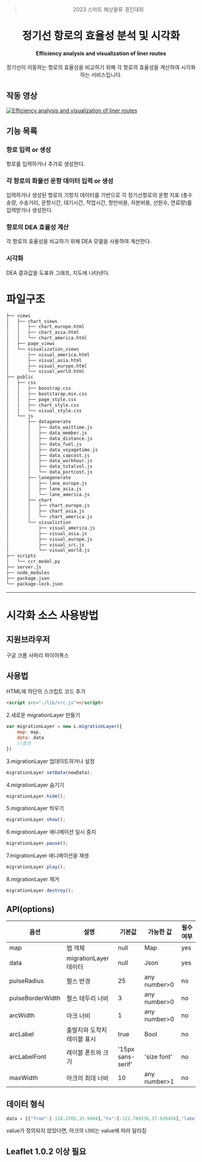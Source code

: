 <div align="center">
    
> 2023 스마트 해상물류 경진대회

# 정기선 항로의 효율성 분석 및 시각화

#### Efficiency analysis and visualization of liner routes

정기선이 이동하는 항로의 효율성을 비교하기 위해 각 항로의 효율성을 계산하여 시각화하는 서비스입니다.

</div>

## 작동 영상
[![Efficiency analysis and visualization of liner routes](https://img.youtube.com/vi/zmjD87WC4QA/0.jpg)](https://www.youtube.com/watch?v=zmjD87WC4QA)

## 기능 목록

### 항로 입력 or 생성

항로를 입력하거나 추가로 생성한다.


### 각 항로의 화물선 운항 데이터 입력 or 생성

입력하거나 생성된 항로의 기항지 데이터를 기반으로 각 정기선항로의 운항 지표 (총수송량, 수송거리, 운항시간, 대기시간, 작업시간, 항만비용, 자본비용, 선원수, 연료량)를 입력받거나 생성한다.


### 항로의 DEA 효율성 계산

각 항로의 효율성을 비교하기 위해 DEA 모델을 사용하여 계산한다.


### 시각화

DEA 결과값을 도표와 그래프, 지도에 나타낸다.





# 파일구조

```bash
├── views
│   ├── chart_views
│   │   ├── chart_europe.html
│   │   ├── chart_asia.html
│   │   └── chart_america.html
│   ├── page_views
│   └── visualization_views      
│       ├── visual_america.html
│       ├── visual_asia.html
│       ├── visual_europe.html
│       └── visual_world.html
├── public
│   ├── css
│   │   ├── boostrap.css
│   │   ├── bootstarap.min.css
│   │   ├── page_style.css
│   │   ├── chart_style.css
│   │   └── visual_style.css
│   └── js
│       ├── datagenerate
│       │   ├── data_waittime.js
│       │   ├── data_member.js
│       │   ├── data_distance.js
│       │   ├── data_fuel.js
│       │   ├── data_voyagetime.js
│       │   ├── data_capcost.js
│       │   ├── data_workhour.js
│       │   ├── data_totalvol.js
│       │   └── data_portcost.js
│       ├── lanegenerate
│       │   ├── lane_europe.js
│       │   ├── lane_asia.js
│       │   └── lane_america.js
│       ├── chart
│       │   ├── chart_europe.js
│       │   ├── chart_asia.js
│       │   └── chart_america.js
│       └── visualiztion
│           ├── visual_america.js
│           ├── visual_asia.js
│           ├── visual_europe.js
│           ├── visual_src.js
│           └── visual_world.js
├── scripts
│   └── ccr_model.py
├── server.js 
├── node_modules
├── package.json
└── package-lock.json
``` 



***

# 시각화 소스 사용방법

## 지원브라우저
구글 크롬
사파리
파이어폭스

## 사용법     
HTML에 하단의 스크립트 코드 추가
```html
<script src="./lib/src.js"></script>
```    
2.새로운 migrationLayer 만들기
```js
var migrationLayer = new L.migrationLayer({
    map: map,
    data: data
    //옵션
})
```     
3.migrationLayer 업데이트하거나 설정
```js
migrationLayer.setData(newData);
```   
4.migrationLayer 숨기기  
```js
migrationLayer.hide();
```   
5.migrationLayer 띄우기
```js
migrationLayer.show();
```   
6.migrationLayer 애니메이션 일시 중지
```js
migrationLayer.pause();
```   
7.migrationLayer 애니메이션을 재생
```js
migrationLayer.play();
```   
8.migrationLayer 제거    
```js
migrationLayer.destroy();
```   

## API(options)   

|옵션         | 	설명      | 기본값    | 가능한 값      | 필수 여부     |
| --------------- | ---------------------- | -----------------| ------------------------ | -------------- | 
| map             | 맵 객체            | null             | Map                      | yes            |
| data            | 	migrationLayer 데이터| null             | Json                     | yes            | 
| pulseRadius     | 펄스 반경      | 25               | any number>0             | no             |
| pulseBorderWidth| 펄스 테두리 너비    | 3                | any number>0             | no             |
| arcWidth        | 아크 너비              | 1                | any number>0             | no             |
| arcLabel        | 출발지와 도착지 레이블 표시 | true             | Bool                     | no             |
| arcLabelFont    | 레이블 폰트와 크기    | '15px sans-serif'| 'size font'              | no             |
| maxWidth        | 아크의 최대 너비   | 10               | any number>1             | no             |

## 데이터 형식

```js
data = [{"from":[-118.2705,33.9984],"to":[-122.789336,37.920458],"labels":["Los Angeles","San Francisco"],"color":"#ff3a31","value":15}];
```

value가 정의되지 않았다면, 아크의 너비는 value에 따라 달라짐

## Leaflet 1.0.2 이상 필요
  
